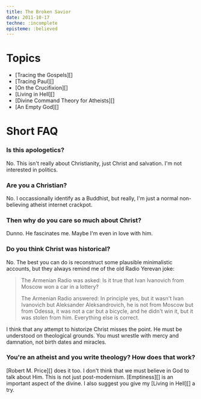 ```yaml
---
title: The Broken Savior
date: 2011-10-17
techne: :incomplete
episteme: :believed
---
```


# Topics

- [Tracing the Gospels][]
- [Tracing Paul][]
- [On the Crucifixion][]
- [Living in Hell][]
- [Divine Command Theory for Atheists][]
- [An Empty God][]

# Short FAQ

### Is this apologetics?

No. This isn't really about Christianity, just Christ and salvation. I'm not
interested in politics.

### Are you a Christian?

No. I occassionally identify as a Buddhist, but really, I'm just a normal
non-believing atheist internet crackpot.

### Then why do you care so much about Christ?

Dunno. He fascinates me. Maybe I'm even in love with him.

### Do you think Christ was historical?

No. The best you can do is reconstruct some plausible minimalistic accounts, but
they always remind me of the old Radio Yerevan joke:

> The Armenian Radio was asked: Is it true that Ivan Ivanovich from Moscow won a
> car in a lottery?
>
> The Armenian Radio answered: In principle yes, but it wasn't Ivan Ivanovich
> but Aleksander Aleksandrovich, he is not from Moscow but from Odessa, it was
> not a car but a bicycle, and he didn't win it, but it was stolen from him.
> Everything else is correct.

I think that any attempt to historize Christ misses the point. He must be
understood on theological grounds. You must wrestle with mercy and damnation,
not birth dates and miracles.

### You're an atheist and you write theology? How does that work?

[Robert M. Price][] does it too. I don't think that we must believe in God to
talk about Him. This is not just post-modernism. [Emptiness][] is an important
aspect of the divine. I also suggest you give my [Living in Hell][] a try. 
